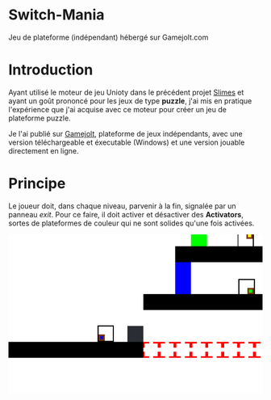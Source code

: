 # Switch-Mania
Jeu de plateforme (indépendant) hébergé sur Gamejolt.com

# Introduction
Ayant utilisé le moteur de jeu Unioty dans le précédent projet [Slimes](https://github.com/Sup3Legacy/Slimes) et ayant un goût prononcé pour les jeux de type **puzzle**, j'ai mis en pratique l'expérience que j'ai acquise avec ce moteur pour créer un jeu de plateforme puzzle.

Je l'ai publié sur [Gamejolt](https://gamejolt.com/games/switch-mania/488977), plateforme de jeux indépendants, avec une version téléchargeable et éxecutable (Windows) et une version jouable directement en ligne.

# Principe
Le joueur doit, dans chaque niveau, parvenir à la fin, signalée par un panneau *exit*. Pour ce faire, il doit activer et désactiver des **Activators**, sortes de plateformes de couleur qui ne sont solides qu'une fois activées. 

![Activators](Activators.png)

